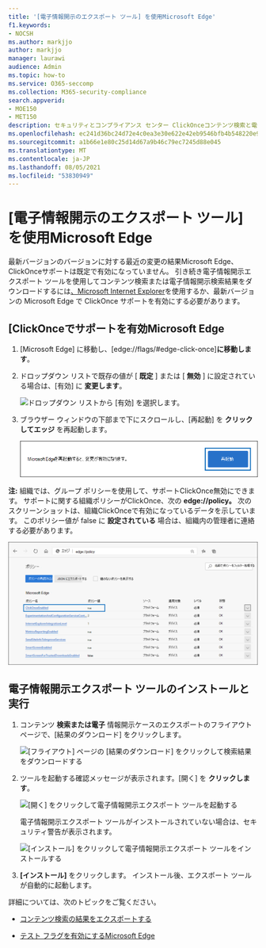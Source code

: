 ```yaml
---
title: '[電子情報開示のエクスポート ツール] を使用Microsoft Edge'
f1.keywords:
- NOCSH
ms.author: markjjo
author: markjjo
manager: laurawi
audience: Admin
ms.topic: how-to
ms.service: O365-seccomp
ms.collection: M365-security-compliance
search.appverid:
- MOE150
- MET150
description: セキュリティとコンプライアンス センター ClickOnceコンテンツ検索と電子情報開示から検索結果をダウンロードするには、Microsoft Edge の最新バージョンを使用するサポートを有効にする必要があります。
ms.openlocfilehash: ec241d36bc24d72e4c0ea3e30e622e42eb9546bfb4b548220e98a0d9ea1c0334
ms.sourcegitcommit: a1b66e1e80c25d14d67a9b46c79ec7245d88e045
ms.translationtype: MT
ms.contentlocale: ja-JP
ms.lasthandoff: 08/05/2021
ms.locfileid: "53830949"
---
```

# <a name="use-the-ediscovery-export-tool-in-microsoft-edge"></a>[電子情報開示のエクスポート ツール] を使用Microsoft Edge

最新バージョンのバージョンに対する最近の変更の結果Microsoft Edge、ClickOnceサポートは既定で有効になっていません。 引き続き電子情報開示エクスポート ツールを使用してコンテンツ検索または電子情報開示検索結果をダウンロードするには[、Microsoft Internet Explorer](https://support.microsoft.com/help/17621/internet-explorer-downloads)を使用するか、最新バージョンの Microsoft Edge で ClickOnce サポートを有効にする必要があります。

## <a name="enable-clickonce-support-in-microsoft-edge"></a>[ClickOnceでサポートを有効Microsoft Edge

1. [Microsoft Edge] に移動し、[edge://flags/#edge-click-once]**に移動します**。

2. ドロップダウン リストで既存の値が [ **既定** ] または [ **無効** ] に設定されている場合は、[有効] に **変更します**。

   ![ドロップダウン リストから [有効] を選択します。](../media/ClickOnceimage1.png)

3. ブラウザー ウィンドウの下部まで下にスクロールし、[再起動] を **クリックしてエッジ** を再起動します。

   ![[再起動] をクリックします。](../media/ClickOnceimage2.png)

**注:** 組織では、グループ ポリシーを使用して、サポートClickOnce無効にできます。 サポートに関する組織ポリシーがClickOnce、次の **edge://policy。** 次のスクリーンショットは、組織ClickOnceで有効になっているデータを示しています。 このポリシー値が false に **設定されている** 場合は、組織内の管理者に連絡する必要があります。

![エッジ組織ポリシーの一覧](../media/ClickOnceimage3.png)

## <a name="install-and-run-the-ediscovery-export-tool"></a>電子情報開示エクスポート ツールのインストールと実行

1. コンテンツ **検索または電子** 情報開示ケースのエクスポートのフライアウト ページで、[結果のダウンロード] をクリックします。

   ![[フライアウト] ページの [結果のダウンロード] をクリックして検索結果をダウンロードする](../media/ClickOnceExport1.png)

2. ツールを起動する確認メッセージが表示されます。[開く] を **クリックします**。

   ![[開く] をクリックして電子情報開示エクスポート ツールを起動する](../media/ClickOnceimage4.png)

   電子情報開示エクスポート ツールがインストールされていない場合は、セキュリティ警告が表示されます。 

   ![[インストール] をクリックして電子情報開示エクスポート ツールをインストールする](../media/ClickOnceimage5.png)

3. **[インストール]** をクリックします。 インストール後、エクスポート ツールが自動的に起動します。

詳細については、次のトピックをご覧ください。

- [コンテンツ検索の結果をエクスポートする](export-search-results.md)

- [テスト フラグを有効にするMicrosoft Edge](https://microsoftedgesupport.microsoft.com/hc/articles/360034075294-How-to-enable-experiment-flags-in-Microsoft-Edge-Insider-channels)
